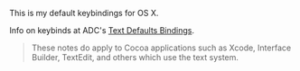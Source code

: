 This is my default keybindings for OS X. 

Info on keybinds at ADC's [Text Defaults Bindings](http://developer.apple.com/library/mac/documentation/cocoa/conceptual/eventoverview/TextDefaultsBindings/TextDefaultsBindings.html#//apple_ref/doc/uid/20000468-CJBDEADF).

> These notes do apply to Cocoa applications such as Xcode, Interface Builder, TextEdit, and others which use the text system.